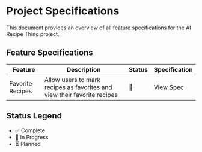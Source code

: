 # Project Specifications

This document provides an overview of all feature specifications for the AI Recipe Thing project.

## Feature Specifications

| Feature | Description | Status | Specification |
|---------|-------------|---------|---------------|
| Favorite Recipes | Allow users to mark recipes as favorites and view their favorite recipes | 🚧 | [View Spec](specs/favorite-recipes.md) |

## Status Legend
- ✅ Complete
- 🚧 In Progress
- ⏳ Planned 